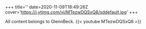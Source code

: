 +++
title=''
date=2020-11-09T18:49:26Z
cover='https://i.ytimg.com/vi/MTezwDQSxQ8/sddefault.jpg'
+++

All content belongs to GlennBeck.
{{< youtube MTezwDQSxQ8 >}}
